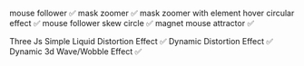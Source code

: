 mouse follower ✅
mask zoomer ✅
mask zoomer with element hover circular effect ✅
mouse follower skew circle ✅
magnet mouse attractor ✅

Three Js
Simple Liquid Distortion Effect ✅
Dynamic Distortion Effect ✅
Dynamic 3d Wave/Wobble Effect ✅
